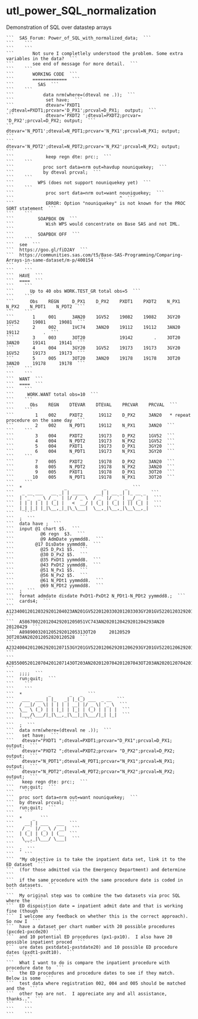 # utl_power_SQL_normalization
Demonstration of SQL over datastep arrays

    ```  SAS Forum: Power_of_SQL_with_normalized_data;  ```
    ```    ```
    ```    ```
    ```       Not sure I completlely understood the problem. Some extra variables in the data?  ```
    ```       see end of message for more detail.  ```
    ```    ```
    ```       WORKING CODE  ```
    ```       =============  ```
    ```         SAS  ```
    ```    ```
    ```           data nrm(where=(dteval ne .));  ```
    ```            set have;  ```
    ```            dtevar='PXDT1 ';dteval=PXDT1;prcvar='D_PX1';prcval=D_PX1;  output;  ```
    ```            dtevar='PXDT2 ';dteval=PXDT2;prcvar= 'D_PX2';prcval=D_PX2; output;  ```
    ```            dtevar='N_PDT1';dteval=N_PDT1;prcvar='N_PX1';prcval=N_PX1; output;  ```
    ```            dtevar='N_PDT2';dteval=N_PDT2;prcvar='N_PX2';prcval=N_PX2; output;  ```
    ```            keep regn dte: prc:;  ```
    ```    ```
    ```           proc sort data=nrm out=havdup nouniquekey;  ```
    ```           by dteval prcval;  ```
    ```    ```
    ```         WPS (does not support nouniquekey yet)  ```
    ```    ```
    ```            proc sort data=nrm out=want nouniquekey;  ```
    ```                                        ^  ```
    ```            ERROR: Option "nouniquekey" is not known for the PROC SORT statement  ```
    ```    ```
    ```         SOAPBOX ON  ```
    ```            Wish WPS would concentrate on Base SAS and not IML.  ```
    ```         SOAPBOX OFF  ```
    ```    ```
    ```  see  ```
    ```  https://goo.gl/fiD2AY  ```
    ```  https://communities.sas.com/t5/Base-SAS-Programming/Comparing-Arrays-in-same-dataset/m-p/400154  ```
    ```    ```
    ```    ```
    ```  HAVE  ```
    ```  ====  ```
    ```    ```
    ```      Up to 40 obs WORK.TEST_GR total obs=5  ```
    ```    ```
    ```      Obs    REGN     D_PX1    D_PX2    PXDT1    PXDT2    N_PX1    N_PX2    N_PDT1    N_PDT2  ```
    ```    ```
    ```       1     001      3AN20    1GV52    19082    19082    3GY20    1GV52     19081     19081  ```
    ```       2     002      1VC74    3AN20    19112    19112    3AN20              19112         .  ```
    ```       3     003      3OT20             19142        .    3OT20    3AN20     19141     19141  ```
    ```       4     004      3GY20    1GV52    19173    19173    3GY20    1GV52     19173     19173  ```
    ```       5     005      3OT20    3AN20    19178    19178    3OT20    3AN20     19178     19178  ```
    ```    ```
    ```    ```
    ```  WANT  ```
    ```  ====  ```
    ```    ```
    ```     WORK.WANT total obs=10  ```
    ```    ```
    ```      Obs    REGN    DTEVAR    DTEVAL    PRCVAR    PRCVAL  ```
    ```    ```
    ```        1    002     PXDT2      19112    D_PX2     3AN20   * repeat procedure on the same day  ```
    ```        2    002     N_PDT1     19112    N_PX1     3AN20  ```
    ```    ```
    ```        3    004     PXDT2      19173    D_PX2     1GV52  ```
    ```        4    004     N_PDT2     19173    N_PX2     1GV52  ```
    ```        5    004     PXDT1      19173    D_PX1     3GY20  ```
    ```        6    004     N_PDT1     19173    N_PX1     3GY20  ```
    ```    ```
    ```        7    005     PXDT2      19178    D_PX2     3AN20  ```
    ```        8    005     N_PDT2     19178    N_PX2     3AN20  ```
    ```        9    005     PXDT1      19178    D_PX1     3OT20  ```
    ```       10    005     N_PDT1     19178    N_PX1     3OT20  ```
    ```    ```
    ```  *                _              _       _  ```
    ```   _ __ ___   __ _| | _____    __| | __ _| |_ __ _  ```
    ```  | '_ ` _ \ / _` | |/ / _ \  / _` |/ _` | __/ _` |  ```
    ```  | | | | | | (_| |   <  __/ | (_| | (_| | || (_| |  ```
    ```  |_| |_| |_|\__,_|_|\_\___|  \__,_|\__,_|\__\__,_|  ```
    ```    ```
    ```  ;  ```
    ```  data have ;  ```
    ```  input @1 chart $5.  ```
    ```          @6 regn  $3.  ```
    ```          @9 AdmDate yymmdd8.  ```
    ```        @17 DisDate yymmdd8.  ```
    ```          @25 D_Px1 $5.  ```
    ```          @30 D_Px2 $5.  ```
    ```          @35 PxDt1 yymmdd8.  ```
    ```          @43 PxDt2 yymmdd8.  ```
    ```          @51 N_Px1 $5.  ```
    ```          @56 N_Px2 $5.  ```
    ```          @61 N_PDt1 yymmdd8.  ```
    ```          @69 N_PDt2 yymmdd8.  ```
    ```  ;  ```
    ```  format admdate disdate PxDt1-PxDt2 N_PDt1-N_PDt2 yymmdd8.;  ```
    ```  cards4;  ```
    ```  A123400120120329201204023AN201GV5220120330201203303GY201GV522012032920120329  ```
    ```  A586700220120429201205051VC743AN2020120429201204293AN20     20120429  ```
    ```  A898900320120529201205313OT20     20120529        3OT203AN202012052820120528  ```
    ```  A232400420120629201207153GY201GV5220120629201206293GY201GV522012062920120629  ```
    ```  A285500520120704201207143OT203AN2020120704201207043OT203AN202012070420120704  ```
    ```  ;;;;  ```
    ```  run;quit;  ```
    ```    ```
    ```    ```
    ```  *          _       _   _  ```
    ```   ___  ___ | |_   _| |_(_) ___  _ __  ```
    ```  / __|/ _ \| | | | | __| |/ _ \| '_ \  ```
    ```  \__ \ (_) | | |_| | |_| | (_) | | | |  ```
    ```  |___/\___/|_|\__,_|\__|_|\___/|_| |_|  ```
    ```    ```
    ```  ;  ```
    ```  data nrm(where=(dteval ne .));  ```
    ```   set have;  ```
    ```   dtevar="PXDT1 ";dteval=PXDT1;prcvar="D_PX1";prcval=D_PX1;  output;  ```
    ```   dtevar="PXDT2 ";dteval=PXDT2;prcvar= "D_PX2";prcval=D_PX2; output;  ```
    ```   dtevar="N_PDT1";dteval=N_PDT1;prcvar="N_PX1";prcval=N_PX1; output;  ```
    ```   dtevar="N_PDT2";dteval=N_PDT2;prcvar="N_PX2";prcval=N_PX2; output;  ```
    ```   keep regn dte: prc:;  ```
    ```  run;quit;  ```
    ```    ```
    ```  proc sort data=nrm out=want nouniquekey;  ```
    ```  by dteval prcval;  ```
    ```  run;quit;  ```
    ```    ```
    ```  *    _  ```
    ```    __| | ___   ___  ```
    ```   / _` |/ _ \ / __|  ```
    ```  | (_| | (_) | (__  ```
    ```   \__,_|\___/ \___|  ```
    ```    ```
    ```  ;  ```
    ```    ```
    ```  "My objective is to take the inpatient data set, link it to the ED dataset  ```
    ```  (for those admitted via the Emergency Department) and determine  ```
    ```  if the same procedure with the same procedure date is coded in both datasets.  ```
    ```    ```
    ```  My original step was to combine the two datasets via proc SQL where the  ```
    ```  ED dispoistion date = inpatient admit date and that is working fine (though  ```
    ```  I welcome any feedback on whether this is the correct approach).  So now I  ```
    ```  have a dataset per chart number with 20 possible procedures (pxcde1-pxcde20)  ```
    ```  and 10 potential ED procedures (px1-px10).  I also have 20 possible inpatient proced  ```
    ```  ure dates pxstdate1-pxstdate20) and 10 possible ED procedure dates (pxdt1-pxdt10).  ```
    ```    ```
    ```  What I want to do is compare the inpatient procedure with procedure date to  ```
    ```  the ED procedures and procedure dates to see if they match.  Below is some  ```
    ```  test data where registration 002, 004 and 005 should be matched and the  ```
    ```  other two are not.  I appreciate any and all assistance, thanks.."  ```
    ```    ```
    ```    ```
    ```    ```
